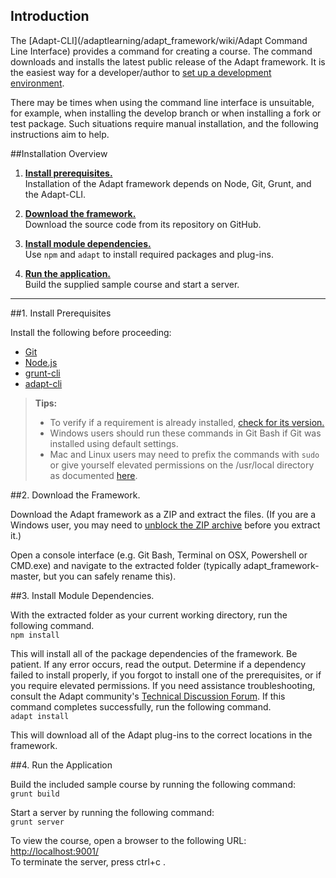 ## Introduction  
The [Adapt-CLI](/adaptlearning/adapt_framework/wiki/Adapt Command Line Interface) provides a command for creating a course. The command downloads and installs the latest public release of the Adapt framework. It is the easiest way for a developer/author to [set up a development environment](https://github.com/adaptlearning/adapt_framework/wiki/Setting-up-your-development-environment#installation).

There may be times when using the command line interface is unsuitable, for example, when installing the develop branch or when installing a fork or test package. Such situations require manual installation, and the following instructions aim to help.  

##Installation Overview
1. **<a href="#1">Install prerequisites.</a>**  
Installation of the Adapt framework depends on Node, Git, Grunt, and the Adapt-CLI.

2. **<a href="#2">Download the framework.</a>**  
Download the source code from its repository on GitHub.

3. **<a href="#3">Install module dependencies.</a>**  
Use `npm` and `adapt` to install required packages and plug-ins.

4. **<a href="#4">Run the application.</a>**  
Build the supplied sample course and start a server.

____________


##<a name="1"></a>1. Install Prerequisites

Install the following before proceeding:
* <a href="http://git-scm.com/downloads" target="_blank">Git</a>
* <a href="http://nodejs.org/" target="_blank">Node.js</a>
* <a href="http://gruntjs.com/" target="_blank">grunt-cli</a>
* <a href="https://github.com/adaptlearning/adapt-cli" target="_blank">adapt-cli</a>  

> **Tips:**  
> + To verify if a requirement is already installed, [check for its version.](Just-Enough-Command-Line-for-Installing#check-version)  
> + Windows users should run these commands in Git Bash if Git was installed using default settings.
> + Mac and Linux users may need to prefix the commands with `sudo` or give yourself elevated permissions on the /usr/local directory as documented <a href="http://foohack.com/2010/08/intro-to-npm/#what_no_sudo" target="_blank">here</a>.

##<a name="2"></a>2. Download the Framework.

Download the Adapt framework as a ZIP and extract the files. (If you are a Windows user, you may need to <a href="http://answers.microsoft.com/en-us/windows/forum/windows_7-security/windows-found-that-this-file-is-potentially/cab2b576-2074-4b26-bf54-571fe03f9ef8" target="_blank">unblock the ZIP archive</a> before you extract it.)

Open a console interface (e.g. Git Bash, Terminal on OSX, Powershell or CMD.exe) and navigate to the extracted folder (typically adapt_framework-master, but you can safely rename this). 

##<a name="3"></a>3. Install Module Dependencies.  

With the extracted folder as your current working directory, run the following command.     
`npm install`  

This will install all of the package dependencies of the framework. Be patient. If any error occurs, read the output. Determine if a dependency failed to install properly, if you forgot to install one of the prerequisites, or if you require elevated permissions. If you need assistance troubleshooting, consult the Adapt community's [Technical Discussion Forum](https://community.adaptlearning.org/mod/forum/view.php?id=4). If this command completes successfully, run the following command.  
`adapt install`  

This will download all of the Adapt plug-ins to the correct locations in the framework.

##<a name="4"></a>4. Run the Application 

Build the included sample course by running the following command:  
`grunt build`  

Start a server by running the following command:   
`grunt server`  

To view the course, open a browser to the following URL:
[http://localhost:9001/](http://localhost:9001/)   
To terminate the server, press ctrl+c .  
